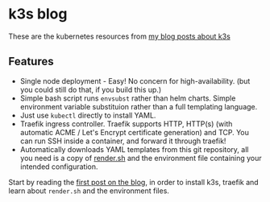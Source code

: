 # k3s blog

These are the kubernetes resources from [my blog posts about
k3s](https://blog.rymcg.tech/tags/k3s/)

## Features

 * Single node deployment - Easy! No concern for high-availability. (but you
   could still do that, if you build this up.)
 * Simple bash script runs `envsubst` rather than helm charts. Simple
   environment variable substituion rather than a full templating language.
 * Just use `kubectl` directly to install YAML. 
 * Traefik ingress controller. Traefik supports HTTP, HTTP(s) (with automatic
   ACME / Let's Encrypt certificate generation) and TCP. You can run SSH inside
   a container, and forward it through traefik!
 * Automatically downloads YAML templates from this git repository, all you need
   is a copy of [render.sh](render.sh) and the environment file containing your
   intended configuration.
   
Start by reading the [first post on the
blog](https://blog.rymcg.tech/blog/k3s/), in order to install k3s, traefik and
learn about `render.sh` and the environment files.
